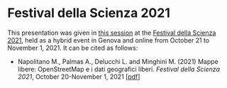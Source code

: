 # Festival della Scienza 2021
This presentation was given in [this session](http://festival2021.festivalscienza.it/site/home/programma/mappe-libere.html) at the [Festival della Scienza 2021](http://festival2021.festivalscienza.it/site/home.html), held as a hybrid event in Genova and online from October 21 to November 1, 2021.
It can be cited as follows:

* Napolitano M., Palmas A., Delucchi L. and Minghini M. (2021) Mappe libere: OpenStreetMap e i dati geografici liberi. _Festival della Scienza 2021_, October 20-November 1, 2021 [[pdf](OpenStreetMap_Festival_della_Scienza.pdf)]
